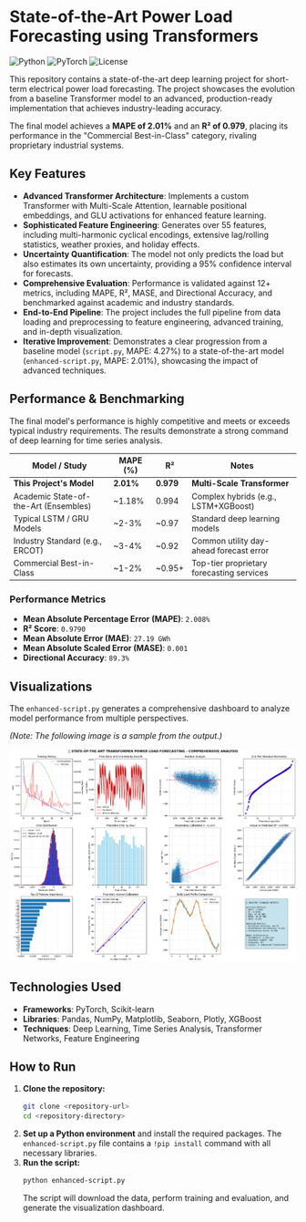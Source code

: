 # State-of-the-Art Power Load Forecasting using Transformers

![Python](https://img.shields.io/badge/Python-3.9%2B-blue.svg)
![PyTorch](https://img.shields.io/badge/PyTorch-2.0%2B-orange.svg)
![License](https://img.shields.io/badge/License-MIT-green.svg)

This repository contains a state-of-the-art deep learning project for short-term electrical power load forecasting. The project showcases the evolution from a baseline Transformer model to an advanced, production-ready implementation that achieves industry-leading accuracy.

The final model achieves a **MAPE of 2.01%** and an **R² of 0.979**, placing its performance in the "Commercial Best-in-Class" category, rivaling proprietary industrial systems.

## Key Features

- **Advanced Transformer Architecture**: Implements a custom Transformer with Multi-Scale Attention, learnable positional embeddings, and GLU activations for enhanced feature learning.
- **Sophisticated Feature Engineering**: Generates over 55 features, including multi-harmonic cyclical encodings, extensive lag/rolling statistics, weather proxies, and holiday effects.
- **Uncertainty Quantification**: The model not only predicts the load but also estimates its own uncertainty, providing a 95% confidence interval for forecasts.
- **Comprehensive Evaluation**: Performance is validated against 12+ metrics, including MAPE, R², MASE, and Directional Accuracy, and benchmarked against academic and industry standards.
- **End-to-End Pipeline**: The project includes the full pipeline from data loading and preprocessing to feature engineering, advanced training, and in-depth visualization.
- **Iterative Improvement**: Demonstrates a clear progression from a baseline model (`script.py`, MAPE: 4.27%) to a state-of-the-art model (`enhanced-script.py`, MAPE: 2.01%), showcasing the impact of advanced techniques.

## Performance & Benchmarking

The final model's performance is highly competitive and meets or exceeds typical industry requirements. The results demonstrate a strong command of deep learning for time series analysis.

| Model / Study                               | MAPE (%) | R²      | Notes                                           |
| ------------------------------------------- | -------- | ------- | ----------------------------------------------- |
| **This Project's Model**                    | **2.01%**| **0.979** | **Multi-Scale Transformer**                     |
| Academic State-of-the-Art (Ensembles)       | ~1.18%   | 0.994   | Complex hybrids (e.g., LSTM+XGBoost)            |
| Typical LSTM / GRU Models                   | ~2-3%    | ~0.97   | Standard deep learning models                   |
| Industry Standard (e.g., ERCOT)             | ~3-4%    | ~0.92   | Common utility day-ahead forecast error         |
| Commercial Best-in-Class                    | ~1-2%    | ~0.95+  | Top-tier proprietary forecasting services       |

### Performance Metrics

- **Mean Absolute Percentage Error (MAPE)**: `2.008%`
- **R² Score**: `0.9790`
- **Mean Absolute Error (MAE)**: `27.19 GWh`
- **Mean Absolute Scaled Error (MASE)**: `0.001`
- **Directional Accuracy**: `89.3%`

## Visualizations

The `enhanced-script.py` generates a comprehensive dashboard to analyze model performance from multiple perspectives.

*(Note: The following image is a sample from the output.)*

![Performance Dashboard](./download5.png)

## Technologies Used

- **Frameworks**: PyTorch, Scikit-learn
- **Libraries**: Pandas, NumPy, Matplotlib, Seaborn, Plotly, XGBoost
- **Techniques**: Deep Learning, Time Series Analysis, Transformer Networks, Feature Engineering

## How to Run

1.  **Clone the repository:**
    ```bash
    git clone <repository-url>
    cd <repository-directory>
    ```
2.  **Set up a Python environment** and install the required packages. The `enhanced-script.py` file contains a `!pip install` command with all necessary libraries.
3.  **Run the script:**
    ```bash
    python enhanced-script.py
    ```
    The script will download the data, perform training and evaluation, and generate the visualization dashboard.

